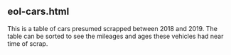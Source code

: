 ## eol-cars.html  
  This is a table of cars presumed scrapped between 2018 and 2019. The table can be sorted to see the mileages and ages these vehicles had near time of scrap.
